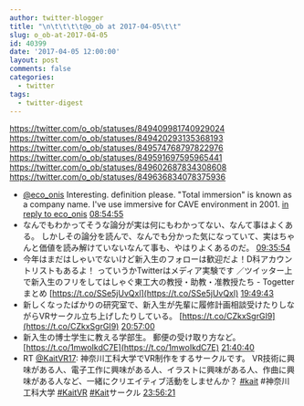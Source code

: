 ```yaml
---
author: twitter-blogger
title: "\n\t\t\t\t@o_ob at 2017-04-05\t\t"
slug: o_ob-at-2017-04-05
id: 40399
date: '2017-04-05 12:00:00'
layout: post
comments: false
categories:
  - twitter
tags:
  - twitter-digest
---
```


https://twitter.com/o_ob/statuses/849409981740929024 https://twitter.com/o_ob/statuses/849420293135368193 https://twitter.com/o_ob/statuses/849574768797822976 https://twitter.com/o_ob/statuses/849591697595965441 https://twitter.com/o_ob/statuses/849602687834308608 https://twitter.com/o_ob/statuses/849636834078375936  

*   [@eco_onis](https://twitter.com/eco_onis) Interesting. definition please. "Total immersion" is known as a company name. I've use immersive for CAVE environment in 2001\. [in reply to eco_onis](https://twitter.com/eco_onis/statuses/849347958516699139) [08:54:55](https://twitter.com/o_ob/statuses/849409981740929024)
*   なんでもわかってそうな論分が実は何にもわかってない、なんて事はよくある。 しかしその論分を読んで、なんでも分かった気になっていて、実はちゃんと価値を読み解けていないなんて事も、やはりよくあるのだ。 [09:35:54](https://twitter.com/o_ob/statuses/849420293135368193)
*   今年はまだはしゃいでないけど新入生のフォローは歓迎だよ！D科アカウントリストもあるよ！ っていうかTwitterはメディア実験です ／ツイッター上で新入生のフリをしてはしゃぐ東工大の教授・助教・准教授たち - Togetterまとめ [https://t.co/SSe5jUvQxl](https://t.co/SSe5jUvQxl) [19:49:43](https://twitter.com/o_ob/statuses/849574768797822976)
*   新しくなったばかりの研究室で、新入生が先輩に履修計画相談受けたりしながらVRサークル立ち上げしたりしている。 [https://t.co/CZkxSgrGI9](https://t.co/CZkxSgrGI9) [20:57:00](https://twitter.com/o_ob/statuses/849591697595965441)
*   新入生の博士学生に教える学部生。 郵便の受け取り方など。 [https://t.co/1mwoIkdC7E](https://t.co/1mwoIkdC7E) [21:40:40](https://twitter.com/o_ob/statuses/849602687834308608)
*   RT [@KaitVR17](https://twitter.com/KaitVR17): 神奈川工科大学でVR制作をするサークルです。 VR技術に興味がある人、電子工作に興味がある人、イラストに興味がある人、作曲に興味がある人など、一緒にクリエイティブ活動をしませんか？ [#kait](https://twitter.com/search?q=%23kait&src=hash) #神奈川工科大学 [#KaitVR](https://twitter.com/search?q=%23KaitVR&src=hash) [#Kait](https://twitter.com/search?q=%23Kait&src=hash)サークル [23:56:21](https://twitter.com/o_ob/statuses/849636834078375936)
